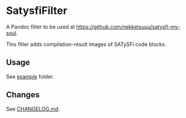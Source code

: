# SatysfiFilter

A Pandoc filter to be used at <https://github.com/nekketsuuu/satysfi-my-soul>.

This filter adds compilation-result images of SATySFi code blocks.

## Usage

See [example](https://github.com/nekketsuuu/SatysfiFilter/tree/master/example) folder.

## Changes

See [CHANGELOG.md](https://github.com/nekketsuuu/SatysfiFilter/blob/master/CHANGELOG.md).
